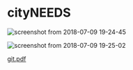 # cityNEEDS
![screenshot from 2018-07-09 19-24-45](https://user-images.githubusercontent.com/29220792/42454980-99238d58-83ae-11e8-816d-22f36e770f26.png)


![screenshot from 2018-07-09 19-25-02](https://user-images.githubusercontent.com/29220792/42455126-0217c36a-83af-11e8-86db-2a991e1c9b73.png)

[git.pdf](https://github.com/ashutoshraj01/cityNEEDS/files/2176614/git.pdf)


